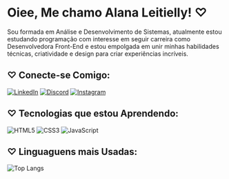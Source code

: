 # Oiee, Me chamo Alana Leitielly! ♡
Sou formada em Análise e Desenvolvimento de Sistemas, atualmente estou estudando programação com interesse
em seguir carreira como Desenvolvedora Front-End e estou empolgada em unir minhas habilidades técnicas, criatividade e design 
para criar experiências incríveis. 


## ♡ Conecte-se Comigo: 

[![LinkedIn](https://img.shields.io/badge/LinkedIn-ec63a1?style=for-the-badge&logo=linkedin&logoColor=white)](https://www.linkedin.com/in/leitielly/)
[![Discord](https://img.shields.io/badge/Discord-7289DA?style=for-the-badge&logo=discord&logoColor=white)](https://discord.com/channels/@SEUUSERNAME/)
[![Instagram](https://img.shields.io/badge/-Instagram-ec63a1?style=for-the-badge&logo=instagram&logoColor=white)](https://www.instagram.com/leitielly/)


## ♡ Tecnologias que estou Aprendendo:

![HTML5](https://img.shields.io/badge/HTML5-ec63a1?style=for-the-badge&logo=html5&logoColor=E34F26)
![CSS3](https://img.shields.io/badge/CSS3-ec63a1?style=for-the-badge&logo=css3&logoColor=1572B6)
![JavaScript](https://img.shields.io/badge/JavaScript-ec63a1?style=for-the-badge&logo=javascript&logoColor=F7DF1E)


## ♡ Linguaguens mais Usadas:

![Top Langs](https://github-readme-stats-git-masterrstaa-rickstaa.vercel.app/api/top-langs/?username=leitielly&layout=compact&bg_color=ec63a1&border_color=fff&title_color=fff&text_color=fff)

 
